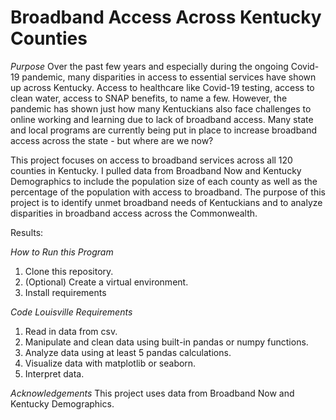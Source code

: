 # Broadband Access Across Kentucky Counties

*Purpose*
Over the past few years and especially during the ongoing Covid-19 pandemic, many disparities in access to essential services have shown up across Kentucky. Access to healthcare like Covid-19 testing, access to clean water, access to SNAP benefits, to name a few. However, the pandemic has shown just how many Kentuckians also face challenges to online working and learning due to lack of broadband access. Many state and local programs are currently being put in place to increase broadband access across the state - but where are we now? 

This project focuses on access to broadband services across all 120 counties in Kentucky. I pulled data from Broadband Now and Kentucky Demographics to include the population size of each county as well as the percentage of the population with access to broadband. The purpose of this project is to identify unmet broadband needs of Kentuckians and to analyze disparities in broadband access across the Commonwealth. 

Results: 

*How to Run this Program*
1. Clone this repository. 
2. (Optional) Create a virtual environment.
3. Install requirements 

*Code Louisville Requirements*
1. Read in data from csv.
2. Manipulate and clean data using built-in pandas or numpy functions. 
3. Analyze data using at least 5 pandas calculations. 
4. Visualize data with matplotlib or seaborn.
5. Interpret data. 


*Acknowledgements*
This project uses data from Broadband Now and Kentucky Demographics.